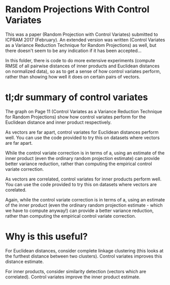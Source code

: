 # Random Projections With Control Variates

This was a paper (Random Projection with Control Variates) submitted to ICPRAM 2017 (February). An extended version was written (Control Variates as a Variance Reduction Technique for Random Projections) as well, but there doesn't seem to be any indication if it has been accepted...

In this folder, there is code to do more extensive experiments (compute RMSE of all pairwise distances of inner products and Euclidean distances on normalized data), so as to get a sense of how control variates perform, rather than showing how well it does on certain pairs of vectors.

# tl;dr summary of control variates

The graph on Page 11 (Control Variates as a Variance Reduction Technique for Random Projections) show how control variates perform for the Euclidean distance and inner product respectively.

As vectors are far apart, control variates for Euclidean distances perform well. You can use the code provided to try this on datasets where vectors are far apart.

While the control variate correction is in terms of a, using an estimate of the inner product (even the ordinary random projection estimate) can provide better variance reduction, rather than computing the empirical control variate correction.

As vectors are correlated, control variates for inner products perform well. You can use the code provided to try this on datasets where vectors are corelated. 

Again, while the control variate correction is in terms of a, using an estimate of the inner product (even the ordinary random projection estimate - which we have to compute anyway!) can provide a better variance reduction, rather than computing the empirical control variate correction.


# Why is this useful?

For Euclidean distances, consider complete linkage clustering (this looks at the furthest distance between two clusters). Control variates improves this distance estimate. 

For inner products, consider similarity detection (vectors which are correlated). Control variates improve the inner product estimate.

